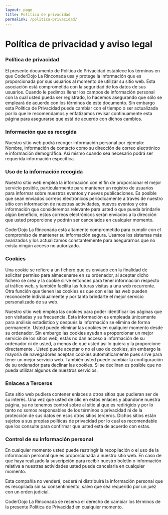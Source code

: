 ```yaml
---
layout: page
title: Política de privacidad
permalink: /politica-privacidad/
---
```


<h1 class="center">Política de privacidad y aviso legal</h1>
<h3>Política de privacidad</h3>

<p>El presente documento de Política de Privacidad establece los términos en que CoderDojo La Rinconada usa y protege la información que es proporcionada por sus usuarios al momento de utilizar su sitio web. Esta asociación está comprometida con la seguridad de los datos de sus usuarios. Cuando le pedimos llenar los campos de información personal con la cual usted pueda ser registrado, lo hacemos asegurando que sólo se empleará de acuerdo con los términos de este documento. Sin embargo esta Política de Privacidad puede cambiar con el tiempo o ser actualizada por lo que le recomendamos y enfatizamos revisar continuamente esta página para asegurarse que está de acuerdo con dichos cambios.</p>
<h3>Información que es recogida</h3>
<p>Nuestro sitio web podrá recoger información personal por ejemplo: Nombre, información de contacto como su dirección de correo electrónico e información demográfica. Así mismo cuando sea necesario podrá ser requerida información específica.</p>
<h3>Uso de la información recogida</h3>
<p>Nuestro sitio web emplea la información con el fin de proporcionar el mejor servicio posible, particularmente para mantener un registro de usuarios para informar sobre nuestros eventos y nuevas publicaciones. Es posible que sean enviados correos electrónicos periódicamente a través de nuestro sitio con información de nuestras actividades, nuevos eventos y otra información que consideremos relevante para usted o que pueda brindarle algún beneficio, estos correos electrónicos serán enviados a la dirección que usted proporcione y podrán ser cancelados en cualquier momento.</p>
<p>CoderDojo La Rinconada está altamente comprometido para cumplir con el compromiso de mantener su información segura. Usamos los sistemas más avanzados y los actualizamos constantemente para asegurarnos que no exista ningún acceso no autorizado.</p>
<h3>Cookies</h3>
<p>Una cookie se refiere a un fichero que es enviado con la finalidad de solicitar permiso para almacenarse en su ordenador, al aceptar dicho fichero se crea y la cookie sirve entonces para tener información respecto al tráfico web, y también facilita las futuras visitas a una web recurrente. Otra función que tienen las cookies es que con ellas las web pueden reconocerte individualmente y por tanto brindarte el mejor servicio personalizado de su web.</p>
<p>Nuestro sitio web emplea las cookies para poder identificar las páginas que son visitadas y su frecuencia. Esta información es empleada únicamente para análisis estadístico y después la información se elimina de forma permanente. Usted puede eliminar las cookies en cualquier momento desde su ordenador. Sin embargo las cookies ayudan a proporcionar un mejor servicio de los sitios web, estás no dan acceso a información de su ordenador ni de usted, a menos de que usted así lo quiera y la proporcione directamente . Usted puede aceptar o no el uso de cookies, sin embargo la mayoría de navegadores aceptan cookies automáticamente pues sirve para tener un mejor servicio web. También usted puede cambiar la configuración de su ordenador para declinar las cookies. Si se declinan es posible que no pueda utilizar algunos de nuestros servicios.</p>
<h3>Enlaces a Terceros</h3>
<p>Este sitio web pudiera contener enlaces a otros sitios que pudieran ser de su interés. Una vez que usted de clic en estos enlaces y abandone nuestra página, ya no tenemos control sobre al sitio al que es redirigido y por lo tanto no somos responsables de los términos o privacidad ni de la protección de sus datos en esos otros sitios terceros. Dichos sitios están sujetos a sus propias políticas de privacidad por lo cual es recomendable que los consulte para confirmar que usted está de acuerdo con estas.</p>
<h3>Control de su información personal</h3>
<p>En cualquier momento usted puede restringir la recopilación o el uso de la información personal que es proporcionada a nuestro sitio web. En caso de que haya realizado la suscripción para recibir nuestro boletín o información relativa a nuestras actividades usted puede cancelarla en cualquier momento.</p>
<p>Esta compañía no venderá, cederá ni distribuirá la información personal que es recopilada sin su consentimiento, salvo que sea requerido por un juez con un orden judicial.</p>
<p>CoderDojo La Rinconada se reserva el derecho de cambiar los términos de la presente Política de Privacidad en cualquier momento.</p>
